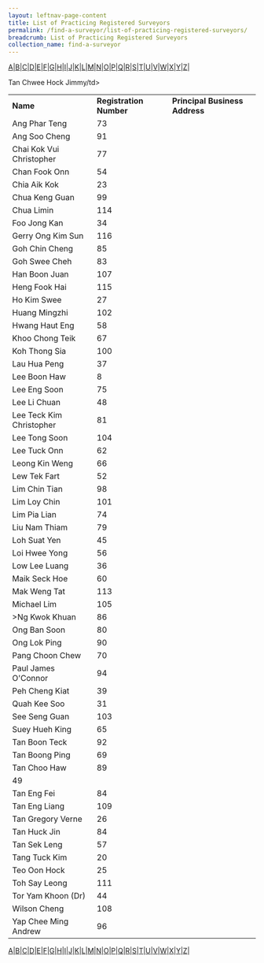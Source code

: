 ```yaml
---
layout: leftnav-page-content
title: List of Practicing Registered Surveyors
permalink: /find-a-surveyor/list-of-practicing-registered-surveyors/
breadcrumb: List of Practicing Registered Surveyors
collection_name: find-a-surveyor
---
```



<a href="#A">A</a>|<a href="#B">B</a>|<a href="#C">C</a>|<a href="#D">D</a>|<a href="#E">E</a>|<a href="#F">F</a>|<a href="#G">G</a>|<a href="#H">H</a>|<a href="#I">I</a>|<a href="#J">J</a>|<a href="#K">K</a>|<a href="#L">L</a>|<a href="#M">M</a>|<a href="#N">N</a>|<a href="#O">O</a>|<a href="#P">P</a>|<a href="#Q">Q</a>|<a href="#R">R</a>|<a href="#S">S</a>|<a href="#T">T</a>|<a href="#U">U</a>|<a href="#V">V</a>|<a href="#W">W</a>|<a href="#X">X</a>|<a href="#Y">Y</a>|<a href="#Z">Z</a>|<br>

<table>
  <tr>
    <td><b>Name</b></td>
    <td><b>Registration Number</b></td>
    <td><b>Principal Business Address</b></td>
  </tr>
  <tr>
    <td><a name="A">Ang Phar Teng</a></td>
    <td>73</td>
    <td></td>
  </tr>
  <tr>
    <td><a name="A">Ang Soo Cheng</a></td>
    <td>91</td>
    <td></td>
  </tr>
  <tr>
    <td><a name="C">Chai Kok Vui Christopher</a></td>
    <td>77</td>
    <td></td>
  </tr>
  <tr>
    <td><a name="C">Chan Fook Onn</a></td>
    <td>54</td>
    <td></td>
  </tr>
  <tr>
    <td><a name="C">Chia Aik Kok</a></td>
    <td>23</td>
    <td></td>
  </tr>
  <tr>
    <td><a name="C">Chua Keng Guan</a></td>
    <td>99</td>
    <td></td>
  </tr>
  <tr>
    <td><a name="C">Chua Limin</a></td>
    <td>114</td>
    <td></td>
  </tr>
  <tr>
    <td><a name="F">Foo Jong Kan</a></td>
    <td>34</td>
    <td></td>
  </tr>
  <tr>
    <td><a name="G">Gerry Ong Kim Sun</a></td>
    <td>116</td>
    <td></td>
  </tr>
  <tr>
    <td><a name="G">Goh Chin Cheng</a></td>
    <td>85</td>
    <td></td>
  </tr>
    <tr>
    <td><a name="G">Goh Swee Cheh</a></td>
    <td>83</td>
    <td></td>
  </tr>
  <tr>
    <td><a name="H">Han Boon Juan</a></td>
    <td>107</td>
    <td></td>
  </tr>
  <tr>
    <td><a name="H">Heng Fook Hai</a></td>
    <td>115</td>
    <td></td>
  </tr>
  <tr>
    <td><a name="H">Ho Kim Swee</a></td>
    <td>27</td>
    <td></td>
  </tr>
  <tr>
    <td><a name="H">Huang Mingzhi</a></td>
    <td>102</td>
    <td></td>
  </tr>
  <tr>
    <td><a name="H">Hwang Haut Eng</a></td>
    <td>58</td>
    <td></td>
  </tr>
  <tr>
    <td><a name="K">Khoo Chong Teik</a></td>
    <td>67</td>
    <td></td>
  </tr>
  <tr>
    <td><a name="K">Koh Thong Sia</a></td>
    <td>100</td>
    <td></td>
  </tr>
  <tr>
    <td><a name="L">Lau Hua Peng</a></td>
    <td>37</td>
    <td></td>
  </tr>
  <tr>
    <td><a name="L">Lee Boon Haw</a></td>
    <td>8</td>
    <td></td>
  </tr>
    <tr>
    <td><a name="L">Lee Eng Soon</a></td>
    <td>75</td>
    <td></td>
  </tr>
  <tr>
    <td><a name="L">Lee Li Chuan</a></td>
    <td>48</td>
    <td></td>
  </tr>
  <tr>
    <td><a name="L">Lee Teck Kim Christopher</a></td>
    <td>81</td>
    <td></td>
  </tr>
  <tr>
    <td><a name="L">Lee Tong Soon</a></td>
    <td>104</td>
    <td></td>
  </tr>
  <tr>
    <td><a name="L">Lee Tuck Onn</a></td>
    <td>62</td>
    <td></td>
  </tr>
  <tr>
    <td><a name="L">Leong Kin Weng</a></td>
    <td>66</td>
    <td></td>
  </tr>
  <tr>
    <td><a name="L">Lew Tek Fart</a></td>
    <td>52</td>
    <td></td>
  </tr>
  <tr>
    <td><a name="L">Lim Chin Tian</a></td>
    <td>98</td>
    <td></td>
  </tr>
  <tr>
    <td><a name="L">Lim Loy Chin</a></td>
    <td>101</td>
    <td></td>
  </tr>
  <tr>
    <td><a name="L">Lim Pia Lian</a></td>
    <td>74</td>
    <td></td>
  </tr>
    <tr>
    <td><a name="L">Liu Nam Thiam</a></td>
    <td>79</td>
    <td></td>
  </tr>
  <tr>
    <td><a name="L">Loh Suat Yen</a></td>
    <td>45</td>
    <td></td>
  </tr>
  <tr>
    <td><a name="L">Loi Hwee Yong</a></td>
    <td>56</td>
    <td></td>
  </tr>
  <tr>
    <td><a name="L">Low Lee Luang</a></td>
    <td>36</td>
    <td></td>
  </tr>
  <tr>
    <td><a name="M">Maik Seck Hoe</a></td>
    <td>60</td>
    <td></td>
  </tr>
  <tr>
    <td><a name="M">Mak Weng Tat</a></td>
    <td>113</td>
    <td></td>
  </tr>
  <tr>
    <td><a name="M">Michael Lim</a></td>
    <td>105</td>
    <td></td>
  </tr>
  <tr>
    <td><a name="N">>Ng Kwok Khuan</a></td>
    <td>86</td>
    <td></td>
  </tr>
  <tr>
    <td><a name="O">Ong Ban Soon</a></td>
    <td>80</td>
    <td></td>
  </tr>
  <tr>
    <td><a name="O">Ong Lok Ping</a></td>
    <td>90</td>
    <td></td>
  </tr>
    <tr>
    <td><a name="P">Pang Choon Chew</a></td>
    <td>70</td>
    <td></td>
  </tr>
  <tr>
    <td><a name="P">Paul James O'Connor</a></td>
    <td>94</td>
    <td></td>
  </tr>
  <tr>
    <td><a name="P">Peh Cheng Kiat</a></td>
    <td>39</td>
    <td></td>
  </tr>
  <tr>
    <td><a name="Q">Quah Kee Soo</a></td>
    <td>31</td>
    <td></td>
  </tr>
  <tr>
    <td><a name="S">See Seng Guan</a></td>
    <td>103</td>
    <td></td>
  </tr>
  <tr>
    <td><a name="S">Suey Hueh King</a></td>
    <td>65</td>
    <td></td>
  </tr>
  <tr>
    <td><a name="T">Tan Boon Teck</a></td>
    <td>92</td>
    <td></td>
  </tr>
  <tr>
    <td><a name="T">Tan Boong Ping</a></td>
    <td>69</td>
    <td></td>
  </tr>
  <tr>
    <td><a name="T">Tan Choo Haw</a></td>
    <td>89</td>
    <td></td>
  </tr>
  <tr>
    <t><a name="T">Tan Chwee Hock Jimmy</a>/td>
    <td>49</td>
    <td></td>
  </tr>
    <tr>
    <td><a name="T">Tan Eng Fei</a></td>
    <td>84</td>
    <td></td>
  </tr>
  <tr>
    <td><a name="T">Tan Eng Liang</a></td>
    <td>109</td>
    <td></td>
  </tr>
  <tr>
    <td><a name="T">Tan Gregory Verne</a></td>
    <td>26</td>
    <td></td>
  </tr>
  <tr>
    <td><a name="T">Tan Huck Jin</a></td>
    <td>84</td>
    <td></td>
  </tr>
  <tr>
    <td><a name="T">Tan Sek Leng</a></td>
    <td>57</td>
    <td></td>
  </tr>
  <tr>
    <td><a name="T">Tang Tuck Kim</a></td>
    <td>20</td>
    <td></td>
  </tr>
  <tr>
    <td><a name="T">Teo Oon Hock</a></td>
    <td>25</td>
    <td></td>
  </tr>
  <tr>
    <td><a name="T">Toh Say Leong</a></td>
    <td>111</td>
    <td></td>
  </tr>
  <tr>
    <td><a name="T">Tor Yam Khoon (Dr)</a></td>
    <td>44</td>
    <td></td>
  </tr>
  <tr>
    <td><a name="W">Wilson Cheng</a></td>
    <td>108</td>
    <td></td>
  </tr>
  <tr>
    <td><a name="Y">Yap Chee Ming Andrew</a></td>
    <td>96</td>
    <td></td>
  </tr>
</table>

<a href="#A">A</a>|<a href="#B">B</a>|<a href="#C">C</a>|<a href="#D">D</a>|<a href="#E">E</a>|<a href="#F">F</a>|<a href="#G">G</a>|<a href="#H">H</a>|<a href="#I">I</a>|<a href="#J">J</a>|<a href="#K">K</a>|<a href="#L">L</a>|<a href="#M">M</a>|<a href="#N">N</a>|<a href="#O">O</a>|<a href="#P">P</a>|<a href="#Q">Q</a>|<a href="#R">R</a>|<a href="#S">S</a>|<a href="#T">T</a>|<a href="#U">U</a>|<a href="#V">V</a>|<a href="#W">W</a>|<a href="#X">X</a>|<a href="#Y">Y</a>|<a href="#Z">Z</a>|<br>
